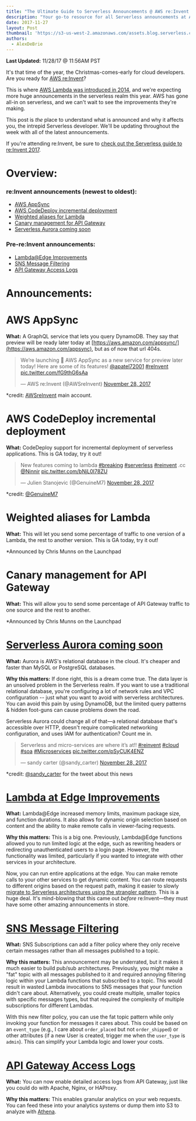 ```yaml
---
title: "The Ultimate Guide to Serverless Announcements @ AWS re:Invent 2017"
description: "Your go-to resource for all Serverless announcements at AWS re:Invent."
date: 2017-11-27
layout: Post
thumbnail: 'https://s3-us-west-2.amazonaws.com/assets.blog.serverless.com/awsreinvent.jpg'
authors:
  - AlexDeBrie
---
```


**Last Updated:** 11/28/17 @ 11:56AM PST

It's that time of the year, the Christmas-comes-early for cloud developers. Are you ready for [AWS re:Invent](https://reinvent.awsevents.com/)?

This is where [AWS Lambda was introduced in 2014](https://www.youtube.com/watch?v=9eHoyUVo-yg), and we're expecting more huge announcements in the serverless realm this year. AWS has gone all-in on serverless, and we can't wait to see the improvements they're making.

This post is _the_ place to understand what is announced and why it affects you, the intrepid Serverless developer. We'll be updating throughout the week with all of the latest announcements.

If you're attending re:Invent, be sure to [check out the Serverless guide to re:Invent 2017](https://serverless.com/blog/serverless-guide-aws-reinvent-2017/).

# Overview:

### re:Invent announcements (newest to oldest):

- [AWS AppSync](#aws-appsync)
- [AWS CodeDeploy incremental deployment](#aws-codedeploy-incremental-deployment)
- [Weighted aliases for Lambda](#weighted-alises-for-lambda)
- [Canary management for API Gateway](#canary-management-for-api-gateway)
- [Serverless Aurora coming soon](#serverless-aurora-coming-soon)

### Pre-re:Invent announcements:

- [Lambda@Edge Improvements](#lambda-at-edge-improvements)
- [SNS Message Filtering](#sns-message-filtering)
- [API Gateway Access Logs](#api-gateway-access-logs)

# Announcements:

# AWS AppSync

**What:** A GraphQL service that lets you query DynamoDB. They say that preview will be ready later today at [https://aws.amazon.com/appsync/](https://aws.amazon.com/appsync), but as of now that url 404s.

<p><blockquote class="twitter-tweet" data-lang="en"><p lang="en" dir="ltr">We’re launching 🚀 AWS AppSync as a new service for preview later today! Here are some of its features! <a href="https://twitter.com/apatel72001?ref_src=twsrc%5Etfw">@apatel72001</a> <a href="https://twitter.com/hashtag/reInvent?src=hash&amp;ref_src=twsrc%5Etfw">#reInvent</a> <a href="https://t.co/fG9thG6sAa">pic.twitter.com/fG9thG6sAa</a></p>&mdash; AWS re:Invent (@AWSreInvent) <a href="https://twitter.com/AWSreInvent/status/935573868260896768?ref_src=twsrc%5Etfw">November 28, 2017</a></blockquote></p>
<script async src="https://platform.twitter.com/widgets.js" charset="utf-8"></script>

*credit: [AWSreInvent](https://twitter.com/AWSreInvent) main account.

# AWS CodeDeploy incremental deployment

**What:** CodeDeploy support for incremental deployment of serverless applications. This is GA today, try it out!

<p><blockquote class="twitter-tweet" data-lang="en"><p lang="en" dir="ltr">New features coming to lambda <a href="https://twitter.com/hashtag/breaking?src=hash&amp;ref_src=twsrc%5Etfw">#breaking</a> <a href="https://twitter.com/hashtag/serverless?src=hash&amp;ref_src=twsrc%5Etfw">#serverless</a> <a href="https://twitter.com/hashtag/reinvent?src=hash&amp;ref_src=twsrc%5Etfw">#reinvent</a> .cc <a href="https://twitter.com/Ninnir?ref_src=twsrc%5Etfw">@Ninnir</a> <a href="https://t.co/bNjL0I78ZU">pic.twitter.com/bNjL0I78ZU</a></p>&mdash; Julien Stanojevic (@GenuineM7) <a href="https://twitter.com/GenuineM7/status/935596271020130304?ref_src=twsrc%5Etfw">November 28, 2017</a></blockquote></p>
<script async src="https://platform.twitter.com/widgets.js" charset="utf-8"></script>

*credit: [@GenuineM7](https://twitter.com/GenuineM7)

# Weighted aliases for Lambda

**What:** This will let you send some percentage of traffic to one version of a Lambda, the rest to another version. This is GA today, try it out!

*Announced by Chris Munns on the Launchpad

# Canary management for API Gateway

**What:** This will allow you to send some percentage of API Gateway traffic to one source and the rest to another.

*Announced by Chris Munns on the Launchpad

# [Serverless Aurora coming soon](https://twitter.com/sandy_carter/status/935550646995927040)

**What:** Aurora is AWS's relational database in the cloud. It's cheaper and faster than MySQL or PostgreSQL databases.

**Why this matters:** If done right, this is a dream come true. The data layer is an unsolved problem in the Serverless realm. If you want to use a traditional relational database, you're configuring a lot of network rules and VPC configuration -- just what you want to avoid with serverless architectures. You can avoid this pain by using DynamoDB, but the limited query patterns & hidden foot-guns can cause problems down the road.

Serverless Aurora could change all of that—a relational database that's accessible over HTTP, doesn't require complicated networking configuration, and uses IAM for authentication? Count me in.

<p><blockquote class="twitter-tweet" data-lang="en"><p lang="en" dir="ltr">Serverless and micro-services are where it’s at!! <a href="https://twitter.com/hashtag/reinvent?src=hash&amp;ref_src=twsrc%5Etfw">#reinvent</a> <a href="https://twitter.com/hashtag/cloud?src=hash&amp;ref_src=twsrc%5Etfw">#cloud</a> <a href="https://twitter.com/hashtag/soa?src=hash&amp;ref_src=twsrc%5Etfw">#soa</a> <a href="https://twitter.com/hashtag/Microservices?src=hash&amp;ref_src=twsrc%5Etfw">#Microservices</a> <a href="https://t.co/pSyCUK4ENZ">pic.twitter.com/pSyCUK4ENZ</a></p>&mdash; sandy carter (@sandy_carter) <a href="https://twitter.com/sandy_carter/status/935550646995927040?ref_src=twsrc%5Etfw">November 28, 2017</a></blockquote></p>
<script async src="https://platform.twitter.com/widgets.js" charset="utf-8"></script>

*credit: [@sandy_carter](https://twitter.com/sandy_carter) for the tweet about this news

# [Lambda at Edge Improvements](https://aws.amazon.com/about-aws/whats-new/2017/11/lambda-at-edge-now-supports-content-based-dynamic-origin-selection-network-calls-from-viewer-events-and-advanced-response-generation/)

**What:** Lambda@Edge increased memory limits, maximum package size, and function durations. It also allows for dynamic origin selection based on content and the ability to make remote calls in viewer-facing requests.

**Why this matters:** This is a big one. Previously, Lambda@Edge functions allowed you to run limited logic at the edge, such as rewriting headers or redirecting unauthenticated users to a login page. However, the functionality was limited, particularly if you wanted to integrate with other services in your architecture.

Now, you can run entire applications at the edge. You can make remote calls to your other services to get dynamic content. You can route requests to different origins based on the request path, making it easier to slowly [migrate to Serverless architectures using the strangler pattern](https://medium.com/@rmmeans/serverless-strangler-pattern-on-aws-31c88191268d). This is a huge deal. It's mind-blowing that this came out _before_ re:Invent—they must have some other amazing announcements in store.

# [SNS Message Filtering](https://aws.amazon.com/about-aws/whats-new/2017/11/amazon-simple-notification-service-sns-introduces-message-filtering/)

**What:** SNS Subscriptions can add a filter policy where they only receive certain messages rather than all messages published to a topic.

**Why this matters:** This announcement may be underrated, but it makes it much easier to build pub/sub architectures. Previously, you might make a "fat" topic with all messages published to it and required annoying filtering logic within your Lambda functions that subscribed to a topic. This would result in wasted Lambda invocations to SNS messages that your function didn't care about. Alternatively, you could create multiple, smaller topics with specific messages types, but that required the complexity of multiple subscriptions for different Lambdas.

With this new filter policy, you can use the fat topic pattern while only invoking your function for messages it cares about. This could be based on an `event_type` (e.g., I care about `order_placed` but not `order_shipped`) or other attributes (if a new User is created, trigger me when the `user_type` is `admin`). This can simplify your Lambda logic and lower your costs.

# [API Gateway Access Logs](https://aws.amazon.com/about-aws/whats-new/2017/11/amazon-api-gateway-supports-access-logging/)

**What:** You can now enable detailed access logs from API Gateway, just like you could do with Apache, Nginx, or HAProxy.

**Why this matters:** This enables granular analytics on your web requests. You can feed these into your analytics systems or dump them into S3 to analyze with [Athena](https://aws.amazon.com/athena/).
